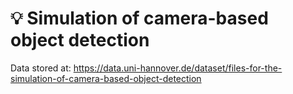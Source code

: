 # 💡 Simulation of camera-based object detection

Data stored at: https://data.uni-hannover.de/dataset/files-for-the-simulation-of-camera-based-object-detection



